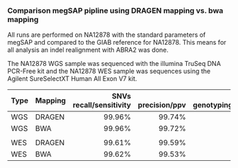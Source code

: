 ### Comparison megSAP pipline using DRAGEN mapping vs. bwa mapping

All runs are performed on NA12878 with the standard parameters of megSAP and compared to the GIAB reference for NA12878. This means for all analysis an indel realignment with ABRA2 was done. 

The NA12878 WGS sample was sequenced with the illumina TruSeq DNA PCR-Free kit and the NA12878 WES sample was sequences using the Agilent SureSelectXT Human All Exon V7 kit.

| Type <br> | Mapping <br> | SNVs <br> recall/sensitivity | <br> precision/ppv | <br> genotyping_accuracy | InDels<br> recall/sensitivity | <br> precision/ppv | <br> genotyping_accuracy |
| --------- | ------------ | ----------------------: | ----------------------: | -----------------------: | ----------------------: | -----------------------: | -----------------------: |
| WGS       | DRAGEN       |                  99.96% |                  99.74% |                   99.98% |                  97.71% |                   99.52% |                   98.36% |
| WGS       | BWA          |                  99.96% |                  99.72% |                   99.98% |                  97.73% |                   99.52% |                   98.34% |
|           |              |                         |                         |                          |                         |                          |                          |
| WES       | DRAGEN       |                  99.61% |                  99.59% |                   99.97% |                  93.23% |                   94.96% |                   96.45% |
| WES       | BWA          |                  99.62% |                  99.53% |                   99.97% |                  93.13% |                   95.05% |                   96.50% |
